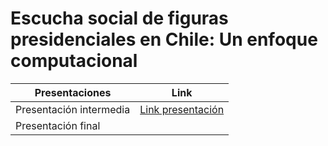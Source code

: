 # Escucha social de figuras presidenciales en Chile: Un enfoque computacional

| Presentaciones | Link |
|----|----|
| Presentación intermedia | [Link presentación](https://matdknu.github.io/proyecto-integrado/presentation/presentacion_1.html#/title-slide) |
| Presentación final |  |